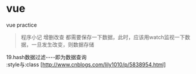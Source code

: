 # vue
vue practice
>程序小记
增删改查 都需要保存一下数据，此时，应该用watch监视一下数据，一旦发生改变，则数据存储</br>

19.hash数据过滤----即为数据查询</br>
:style与:class [http://www.cnblogs.com/lily1010/p/5838954.html] </br>

